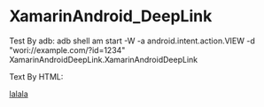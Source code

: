# XamarinAndroid_DeepLink

Test By adb:
adb shell am start -W -a android.intent.action.VIEW -d "wori://example.com/?id=1234" XamarinAndroidDeepLink.XamarinAndroidDeepLink


Text By HTML:
<html>
 <head>
  <title>Product 12345</title>
 </head>
 <body>
  <a href="wori://example.com/?id=1234">lalala</a>
 </body>
</html>

